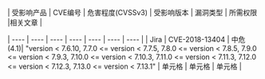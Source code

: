 | 受影响产品  | CVE编号  | 危害程度(CVSSv3)  | 受影响版本  | 漏洞类型  | 所需权限  |相关文章  |

|  ----  | ----         |  ----    |  ----            |  ----       |  ----     |  ----  | 
| Jira |  CVE-2018-13404 |  中危(4.1)|  "version < 7.6.10, 7.7.0 <= version < 7.7.5, 7.8.0 <= version < 7.8.5, 7.9.0 <= version < 7.9.3, 7.10.0 <= version < 7.10.3, 7.11.0 <= version < 7.11.3, 7.12.0 <= version < 7.12.3, 7.13.0 <= version < 7.13.1"
 |  单元格 |  单元格 |  单元格 |
